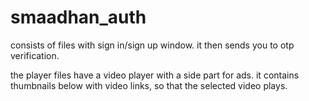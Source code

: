 # smaadhan_auth
consists of files with sign in/sign up window.
it then sends you to otp verification.

the player files have a video player with a side part for ads.
it contains thumbnails below with video links, so that the selected video plays.
